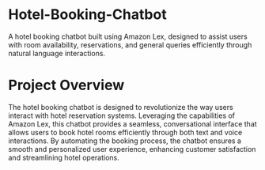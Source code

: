 # Hotel-Booking-Chatbot
A hotel booking chatbot built using Amazon Lex, designed to assist users with room availability, reservations, and general queries efficiently through natural language interactions.

# Project Overview
The hotel booking chatbot is designed to revolutionize the way users
interact with hotel reservation systems. Leveraging the capabilities of
Amazon Lex, this chatbot provides a seamless, conversational interface
that allows users to book hotel rooms efficiently through both text and
voice interactions. By automating the booking process, the chatbot
ensures a smooth and personalized user experience, enhancing
customer satisfaction and streamlining hotel operations.

